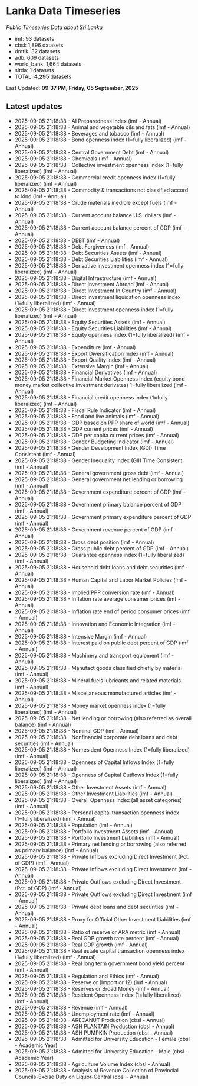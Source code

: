 # Lanka Data Timeseries
*Public Timeseries Data about Sri Lanka*

* imf: 93 datasets
* cbsl: 1,896 datasets
* dmtlk: 32 datasets
* adb: 609 datasets
* world_bank: 1,664 datasets
* sltda: 1 datasets
* TOTAL: **4,295** datasets

Last Updated: **09:37 PM, Friday, 05 September, 2025**

## Latest updates

* 2025-09-05 21:18:38 - AI Preparedness Index (imf - Annual)
* 2025-09-05 21:18:38 - Animal and vegetable oils and fats (imf - Annual)
* 2025-09-05 21:18:38 - Beverages and tobacco (imf - Annual)
* 2025-09-05 21:18:38 - Bond openness index (1=fully liberalized) (imf - Annual)
* 2025-09-05 21:18:38 - Central Government Debt (imf - Annual)
* 2025-09-05 21:18:38 - Chemicals (imf - Annual)
* 2025-09-05 21:18:38 - Collective investment openness index (1=fully liberalized) (imf - Annual)
* 2025-09-05 21:18:38 - Commercial credit openness index (1=fully liberalized) (imf - Annual)
* 2025-09-05 21:18:38 - Commodity & transactions not classified accord to kind (imf - Annual)
* 2025-09-05 21:18:38 - Crude materials inedible except fuels (imf - Annual)
* 2025-09-05 21:18:38 - Current account balance U.S. dollars (imf - Annual)
* 2025-09-05 21:18:38 - Current account balance percent of GDP (imf - Annual)
* 2025-09-05 21:18:38 - DEBT (imf - Annual)
* 2025-09-05 21:18:38 - Debt Forgiveness (imf - Annual)
* 2025-09-05 21:18:38 - Debt Securities Assets (imf - Annual)
* 2025-09-05 21:18:38 - Debt Securities Liabilities (imf - Annual)
* 2025-09-05 21:18:38 - Derivative investment openness index (1=fully liberalized) (imf - Annual)
* 2025-09-05 21:18:38 - Digital Infrastructure (imf - Annual)
* 2025-09-05 21:18:38 - Direct Investment Abroad (imf - Annual)
* 2025-09-05 21:18:38 - Direct Investment In Country (imf - Annual)
* 2025-09-05 21:18:38 - Direct investment liquidation openness index (1=fully liberalized) (imf - Annual)
* 2025-09-05 21:18:38 - Direct investment openness index (1=fully liberalized) (imf - Annual)
* 2025-09-05 21:18:38 - Equity Securities Assets (imf - Annual)
* 2025-09-05 21:18:38 - Equity Securities Liabilities (imf - Annual)
* 2025-09-05 21:18:38 - Equity openness index (1=fully liberalized) (imf - Annual)
* 2025-09-05 21:18:38 - Expenditure (imf - Annual)
* 2025-09-05 21:18:38 - Export Diversification Index (imf - Annual)
* 2025-09-05 21:18:38 - Export Quality Index (imf - Annual)
* 2025-09-05 21:18:38 - Extensive Margin (imf - Annual)
* 2025-09-05 21:18:38 - Financial Derivatives (imf - Annual)
* 2025-09-05 21:18:38 - Financial Market Openness Index (equity bond money market collective investment derivates) 1=fully liberalized (imf - Annual)
* 2025-09-05 21:18:38 - Financial credit openness index (1=fully liberalized) (imf - Annual)
* 2025-09-05 21:18:38 - Fiscal Rule Indicator (imf - Annual)
* 2025-09-05 21:18:38 - Food and live animals (imf - Annual)
* 2025-09-05 21:18:38 - GDP based on PPP share of world (imf - Annual)
* 2025-09-05 21:18:38 - GDP current prices (imf - Annual)
* 2025-09-05 21:18:38 - GDP per capita current prices (imf - Annual)
* 2025-09-05 21:18:38 - Gender Budgeting Indicator (imf - Annual)
* 2025-09-05 21:18:38 - Gender Development Index (GDI) Time Consistent (imf - Annual)
* 2025-09-05 21:18:38 - Gender Inequality Index (GII) Time Consistent (imf - Annual)
* 2025-09-05 21:18:38 - General government gross debt (imf - Annual)
* 2025-09-05 21:18:38 - General government net lending or borrowing (imf - Annual)
* 2025-09-05 21:18:38 - Government expenditure percent of GDP (imf - Annual)
* 2025-09-05 21:18:38 - Government primary balance percent of GDP (imf - Annual)
* 2025-09-05 21:18:38 - Government primary expenditure percent of GDP (imf - Annual)
* 2025-09-05 21:18:38 - Government revenue percent of GDP (imf - Annual)
* 2025-09-05 21:18:38 - Gross debt position (imf - Annual)
* 2025-09-05 21:18:38 - Gross public debt percent of GDP (imf - Annual)
* 2025-09-05 21:18:38 - Guarantee openness index (1=fully liberalized) (imf - Annual)
* 2025-09-05 21:18:38 - Household debt loans and debt securities (imf - Annual)
* 2025-09-05 21:18:38 - Human Capital and Labor Market Policies (imf - Annual)
* 2025-09-05 21:18:38 - Implied PPP conversion rate (imf - Annual)
* 2025-09-05 21:18:38 - Inflation rate average consumer prices (imf - Annual)
* 2025-09-05 21:18:38 - Inflation rate end of period consumer prices (imf - Annual)
* 2025-09-05 21:18:38 - Innovation and Economic Integration (imf - Annual)
* 2025-09-05 21:18:38 - Intensive Margin (imf - Annual)
* 2025-09-05 21:18:38 - Interest paid on public debt percent of GDP (imf - Annual)
* 2025-09-05 21:18:38 - Machinery and transport equipment (imf - Annual)
* 2025-09-05 21:18:38 - Manufact goods classified chiefly by material (imf - Annual)
* 2025-09-05 21:18:38 - Mineral fuels lubricants and related materials (imf - Annual)
* 2025-09-05 21:18:38 - Miscellaneous manufactured articles (imf - Annual)
* 2025-09-05 21:18:38 - Money market openness index (1=fully liberalized) (imf - Annual)
* 2025-09-05 21:18:38 - Net lending or borrowing (also referred as overall balance) (imf - Annual)
* 2025-09-05 21:18:38 - Nominal GDP (imf - Annual)
* 2025-09-05 21:18:38 - Nonfinancial corporate debt loans and debt securities (imf - Annual)
* 2025-09-05 21:18:38 - Nonresident Openness Index (1=fully liberalized) (imf - Annual)
* 2025-09-05 21:18:38 - Openness of Capital Inflows Index (1=fully liberalized) (imf - Annual)
* 2025-09-05 21:18:38 - Openness of Capital Outflows Index (1=fully liberalized) (imf - Annual)
* 2025-09-05 21:18:38 - Other Investment Assets (imf - Annual)
* 2025-09-05 21:18:38 - Other Investment Liabilities (imf - Annual)
* 2025-09-05 21:18:38 - Overall Openness Index (all asset categories) (imf - Annual)
* 2025-09-05 21:18:38 - Personal capital transaction openness index (1=fully liberalized) (imf - Annual)
* 2025-09-05 21:18:38 - Population (imf - Annual)
* 2025-09-05 21:18:38 - Portfolio Investment Assets (imf - Annual)
* 2025-09-05 21:18:38 - Portfolio Investment Liabilities (imf - Annual)
* 2025-09-05 21:18:38 - Primary net lending or borrowing (also referred as primary balance) (imf - Annual)
* 2025-09-05 21:18:38 - Private Inflows excluding Direct Investment (Pct. of GDP) (imf - Annual)
* 2025-09-05 21:18:38 - Private Inflows excluding Direct Investment (imf - Annual)
* 2025-09-05 21:18:38 - Private Outflows excluding Direct Investment (Pct. of GDP) (imf - Annual)
* 2025-09-05 21:18:38 - Private Outflows excluding Direct Investment (imf - Annual)
* 2025-09-05 21:18:38 - Private debt loans and debt securities (imf - Annual)
* 2025-09-05 21:18:38 - Proxy for Official Other Investment Liabilities (imf - Annual)
* 2025-09-05 21:18:38 - Ratio of reserve or ARA metric (imf - Annual)
* 2025-09-05 21:18:38 - Real GDP growth rate percent (imf - Annual)
* 2025-09-05 21:18:38 - Real GDP growth (imf - Annual)
* 2025-09-05 21:18:38 - Real estate capital transaction openness index (1=fully liberalized) (imf - Annual)
* 2025-09-05 21:18:38 - Real long term government bond yield percent (imf - Annual)
* 2025-09-05 21:18:38 - Regulation and Ethics (imf - Annual)
* 2025-09-05 21:18:38 - Reserve or (Import or 12) (imf - Annual)
* 2025-09-05 21:18:38 - Reserves or Broad Money (imf - Annual)
* 2025-09-05 21:18:38 - Resident Openness Index (1=fully liberalized) (imf - Annual)
* 2025-09-05 21:18:38 - Revenue (imf - Annual)
* 2025-09-05 21:18:38 - Unemployment rate (imf - Annual)
* 2025-09-05 21:18:38 - ARECANUT Production (cbsl - Annual)
* 2025-09-05 21:18:38 - ASH PLANTAIN Production (cbsl - Annual)
* 2025-09-05 21:18:38 - ASH PUMPKIN Production (cbsl - Annual)
* 2025-09-05 21:18:38 - Admitted for University Education - Female (cbsl - Academic Year)
* 2025-09-05 21:18:38 - Admitted for University Education - Male (cbsl - Academic Year)
* 2025-09-05 21:18:38 - Agriculture Volume Index (cbsl - Annual)
* 2025-09-05 21:18:38 - Analysis of Revenue Collection of Provincial Councils-Excise Duty on Liquor-Central (cbsl - Annual)